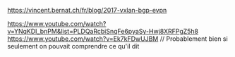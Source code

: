 


https://vincent.bernat.ch/fr/blog/2017-vxlan-bgp-evpn

https://www.youtube.com/watch?v=YNqKDI_bnPM&list=PLDQaRcbiSnqFe6pyaSy-Hwj8XRFPgZ5h8
https://www.youtube.com/watch?v=Ek7kFDwUJBM // Probablement bien si seulement on pouvait comprendre ce qu'il dit